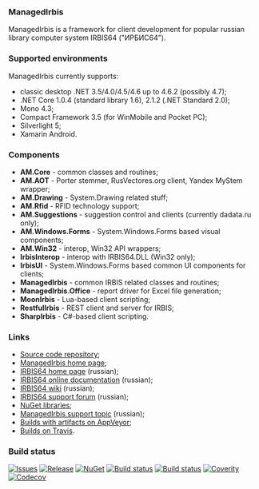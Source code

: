### ManagedIrbis
ManagedIrbis is a framework for client development for
popular russian library computer system IRBIS64 ("ИРБИС64").

### Supported environments

ManagedIrbis currently supports:

- classic desktop .NET 3.5/4.0/4.5/4.6 up to 4.6.2 (possibly 4.7);
- .NET Core 1.0.4 (standard library 1.6), 2.1.2 (.NET Standard 2.0);
- Mono 4.3;
- Compact Framework 3.5 (for WinMobile and Pocket PC);
- Silverlight 5;
- Xamarin Android.

### Components

- **AM.Core** - common classes and routines;
- **AM.AOT** - Porter stemmer, RusVectores.org client, Yandex MyStem wrapper;
- **AM.Drawing** - System.Drawing related stuff;
- **AM.Rfid** - RFID technology support;
- **AM.Suggestions** - suggestion control and clients (currently dadata.ru only);
- **AM.Windows.Forms** - System.Windows.Forms based visual components;
- **AM.Win32** - interop, Win32 API wrappers;
- **IrbisInterop** - interop with IRBIS64.DLL (Win32 only);
- **IrbisUI** - System.Windows.Forms based common UI components for clients;
- **ManagedIrbis** - common IRBIS related classes and routines;
- **ManagedIrbis.Office** - report driver for Excel file generation;
- **MoonIrbis** - Lua-based client scripting;
- **RestfulIrbis** - REST client and server for IRBIS;
- **SharpIrbis** - C#-based client scripting.

### Links

- [Source code repository](https://github.com/amironov73/ManagedIrbis);
- [ManagedIrbis home page](http://arsmagna.ru);
- [IRBIS64 home page](http://www.elnit.org/index.php?option=com_content&view=article&id=35&Itemid=108) (russian);
- [IRBIS64 online documentation](http://sntnarciss.ru/irbis.html) (russian);
- [IRBIS64 wiki](http://wiki.elnit.org/index.php/%D0%92%D0%B8%D0%BA%D0%B8-%D0%B4%D0%BE%D0%BA%D1%83%D0%BC%D0%B5%D0%BD%D1%82%D0%B0%D1%86%D0%B8%D1%8F_%D0%BF%D0%BE_%D1%81%D0%B8%D1%81%D1%82%D0%B5%D0%BC%D0%B5_%D0%B0%D0%B2%D1%82%D0%BE%D0%BC%D0%B0%D1%82%D0%B8%D0%B7%D0%B0%D1%86%D0%B8%D0%B8_%D0%B1%D0%B8%D0%B1%D0%BB%D0%B8%D0%BE%D1%82%D0%B5%D0%BA_%D0%98%D0%A0%D0%91%D0%98%D0%A1) (russian);
- [IRBIS64 support forum](http://irbis.gpntb.ru) (russian);
- [NuGet libraries](https://www.nuget.org/packages/ManagedIrbis/);
- [ManagedIrbis support topic](http://irbis.gpntb.ru/read.php?24,85009) (russian);
- [Builds with artifacts on AppVeyor](https://ci.appveyor.com/project/AlexeyMironov/managedclient-45/);
- [Builds on Travis](https://travis-ci.org/amironov73/ManagedIrbis).

### Build status

[![Issues](https://img.shields.io/github/issues/amironov73/ManagedIrbis.svg)](https://github.com/amironov73/ManagedIrbis/issues)
[![Release](https://img.shields.io/github/release/amironov73/ManagedIrbis.svg)](https://github.com/amironov73/ManagedIrbis/releases)
[![NuGet](https://img.shields.io/nuget/v/ManagedIrbis.svg)](https://www.nuget.org/packages/ManagedIrbis/)
[![Build status](https://img.shields.io/appveyor/ci/AlexeyMironov/managedclient-45.svg)](https://ci.appveyor.com/project/AlexeyMironov/managedclient-45/)
[![Build status](https://api.travis-ci.org/amironov73/ManagedIrbis.svg)](https://travis-ci.org/amironov73/ManagedIrbis/)
[![Coverity](https://img.shields.io/coverity/scan/11008.svg)](https://scan.coverity.com/projects/managedirbis)
[![Codecov](https://img.shields.io/codecov/c/github/amironov73/ManagedIrbis.svg)](https://codecov.io/gh/amironov73/ManagedIrbis)

